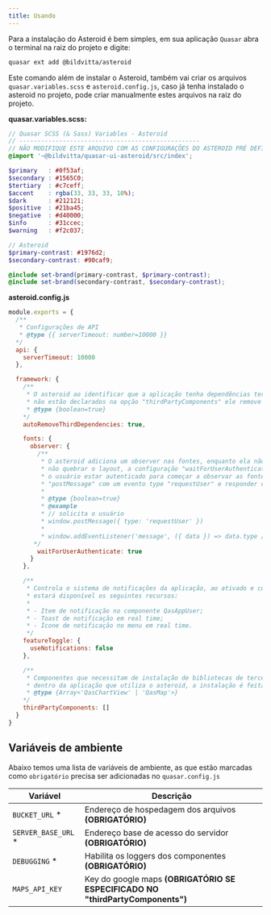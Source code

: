 ```yaml
---
title: Usando
---
```


Para a instalação do Asteroid é bem simples, em sua aplicação `Quasar` abra o terminal na raiz do projeto e digite:

```bash
quasar ext add @bildvitta/asteroid
```

Este comando além de instalar o Asteroid, também vai criar os arquivos `quasar.variables.scss` e `asteroid.config.js`, caso já tenha instalado o asteroid no projeto, pode criar manualmente estes arquivos na raiz do projeto.

**quasar.variables.scss:**
```scss
// Quasar SCSS (& Sass) Variables - Asteroid
// --------------------------------------------------
// NÃO MODIFIQUE ESTE ARQUIVO COM AS CONFIGURAÇÕES DO ASTEROID PRÉ DEFINIDAS!
@import '~@bildvitta/quasar-ui-asteroid/src/index';

$primary   : #0f53af;
$secondary : #1565C0;
$tertiary  : #c7ceff;
$accent    : rgba(33, 33, 33, 10%);
$dark      : #212121;
$positive  : #21ba45;
$negative  : #d40000;
$info      : #31ccec;
$warning   : #f2c037;

// Asteroid
$primary-contrast: #1976d2;
$secondary-contrast: #90caf9;

@include set-brand(primary-contrast, $primary-contrast);
@include set-brand(secondary-contrast, $secondary-contrast);
```

**asteroid.config.js**
```js
module.exports = {
  /**
   * Configurações de API
   * @type {{ serverTimeout: number=10000 }}
  */
  api: {
    serverTimeout: 10000
  },

  framework: {
    /**
     * O asteroid ao identificar que a aplicação tenha dependências terceiras e
     * não estão declarados na opção "thirdPartyComponents" ele remove as dependências da aplicação (package.json), caso precise dessas dependências mesmo que sem os thirdPartyComponents, desative esta opção setando como "false".
     * @type {boolean=true}
    */
    autoRemoveThirdDependencies: true,

    fonts: {
      observer: {
        /**
         * O asteroid adiciona um observer nas fontes, enquanto ela não carrega adiciona um loading para
         * não quebrar o layout, a configuração "waitForUserAuthenticate: true" define que o observer deve esperar
         * o usuário estar autenticado para começar a observar as fontes, para isto a aplicação deve poder receber um
         * "postMessage" com um evento type "requestUser" e responder com um evento type "responseUser".
         *
         * @type {boolean=true}
         * @example
         * // solicita o usuário
         * window.postMessage({ type: 'requestUser' })
         *
         * window.addEventListener('message', ({ data }) => data.type // responseUser })
       */
        waitForUserAuthenticate: true
      }
    },

    /**
     * Controla o sistema de notificações da aplicação, ao ativado e configurado,
     * estará disponível os seguintes recursos:
     *
     * - Item de notificação no componente QasAppUser;
     * - Toast de notificação em real time;
     * - Ícone de notificação no menu em real time.
     */
    featureToggle: {
      useNotifications: false
    },

    /**
     * Componentes que necessitam de instalação de bibliotecas de terceiros
     * dentro da aplicação que utiliza o asteroid, a instalação é feita automaticamente pelo asteroid.
     * @type {Array<'QasChartView' | 'QasMap'>}
    */
    thirdPartyComponents: []
  }
}
```

## Variáveis de ambiente
Abaixo temos uma lista de variáveis de ambiente, as que estão marcadas como `obrigatório` precisa ser adicionadas no `quasar.config.js`

| Variável | Descrição |
| ------------ | ------------ |
| `BUCKET_URL` * | Endereço de hospedagem dos arquivos **(OBRIGATÓRIO)** |
| `SERVER_BASE_URL` * | Endereço base de acesso do servidor **(OBRIGATÓRIO)** |
| `DEBUGGING` * | Habilita os loggers dos componentes **(OBRIGATÓRIO)** |
| `MAPS_API_KEY` | Key do google maps **(OBRIGATÓRIO SE ESPECIFICADO NO "thirdPartyComponents")** |
